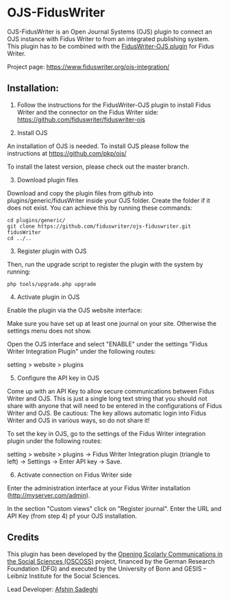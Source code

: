 # OJS-FidusWriter

OJS-FidusWriter is an Open Journal Systems (OJS) plugin to connect an OJS instance with Fidus Writer to from an integrated
publishing system. 
This plugin has to be combined with the [FidusWriter-OJS plugin](https://github.com/fiduswriter/fiduswriter-ojs) for Fidus Writer.

Project page:
https://www.fiduswriter.org/ojs-integration/


## Installation:

1. Follow the instructions for the FidusWriter-OJS plugin to install Fidus Writer and the connector on the 
   Fidus Writer side: https://github.com/fiduswriter/fiduswriter-ojs

2. Install OJS

An installation of OJS is needed. To install OJS please follow the instructions at https://github.com/pkp/ojs/

To install the latest version, please check out the master branch.

3. Download plugin files

Download and copy the plugin files from github into plugins/generic/fidusWriter inside your OJS folder.
Create the folder if it does not exist. You can achieve this by running these commands:

```
cd plugins/generic/
git clone https://github.com/fiduswriter/ojs-fiduswriter.git fidusWriter
cd ../..
```
3. Register plugin with OJS

Then, run the upgrade script to register the plugin with the system by running:

```
php tools/upgrade.php upgrade
```

4. Activate plugin in OJS

Enable the plugin via the OJS website interface:

Make sure you have set up at least one journal on your site. Otherwise the settings menu does not show.

Open the OJS interface and select "ENABLE" under the settings "Fidus Writer Integration Plugin" under the following routes:

 setting > website > plugins


5. Configure the API key in OJS

Come up with an API Key to allow secure communications between Fidus Writer and OJS. This is just a single long text string that you should not share with anyone that will need to be entered in the configurations of Fidus Writer and OJS. Be cautious: The key allows automatic login into Fidus Writer and OJS in various ways, so do not share it!

To set the key in OJS, go to the settings of the Fidus Writer integration plugin under the following routes:

setting > website > plugins -> Fidus Writer Integration plugin (triangle to left) -> Settings -> Enter API key -> Save.


6. Activate connection on Fidus Writer side

Enter the administration interface at your Fidus Writer installation (http://myserver.com/admin).

In the section "Custom views" click on "Register journal". Enter the URL and API Key (from step 4) pf your OJS installation.


## Credits

This plugin has been developed by the [Opening Scolarly Communications in the Social Sciences (OSCOSS)](http://www.gesis.org/?id=10714) project, financed by the German Research Foundation (DFG) and executed by the University of Bonn and GESIS – Leibniz Institute for the Social Sciences. 

Lead Developer: [Afshin Sadeghi](https://github.com/sadeghiafshin)
